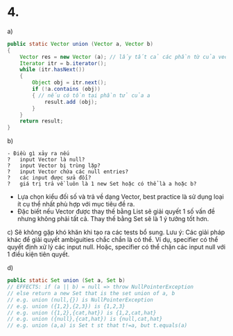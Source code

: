 # 4.
a) 
``` java
public static Vector union (Vector a, Vector b)
{
	Vector res = new Vector (a); // lấy tất cả các phần từ của vector a
	Iterator itr = b.iterator();
	while (itr.hasNext())
	{
		Object obj = itr.next();
		if (!a.contains (obj))
		{ // nếu có tồn tại phần tử của a
			result.add (obj);
		}
	}
	return result;
}
```

b) 
```
- Điều gì xảy ra nếu
?	input Vector là null?
?	input Vector bị trùng lặp?
?	input Vector chứa các null entries?
?	các input được sửa đổi?
? 	giá trị trả về luôn là 1 new Set hoặc có thể là a hoặc b?
```
- Lựa chọn kiểu đối số và trả về dạng Vector, best practice là sử dụng loại ít cụ thể nhất phù hợp với mục tiêu đề ra.
- Đặc biết nếu Vector được thay thế bằng List sẽ giải quyết 1 số vấn đề nhưng không phải tất cả. Thay thế bằng Set sẽ là 1 ý tưởng tốt hơn.

c) Sẽ không gặp khó khăn khi tạo ra các tests bổ sung. Lưu ý: Các giải pháp khác để giải quyết ambiguities chắc chắn là có thể. Ví dụ, specifier có thể quyết định xử lý các input null. Hoặc, specifier có thể chặn các input null với 1 điều kiện tiên quyết.

d)
``` java
public static Set union (Set a, Set b)
// EFFECTS: if (a || b) = null => throw NullPointerException
// else return a new Set that is the set union of a, b
// e.g. union (null,{}) is NullPointerException
// e.g. union ({1,2},{2,3}) is {1,2,3}
// e.g. union ({1,2},{cat,hat}) is {1,2,cat,hat}
// e.g. union ({null},{cat,hat}) is {null,cat,hat}
// e.g. union (a,a) is Set t st that t!=a, but t.equals(a)
```

